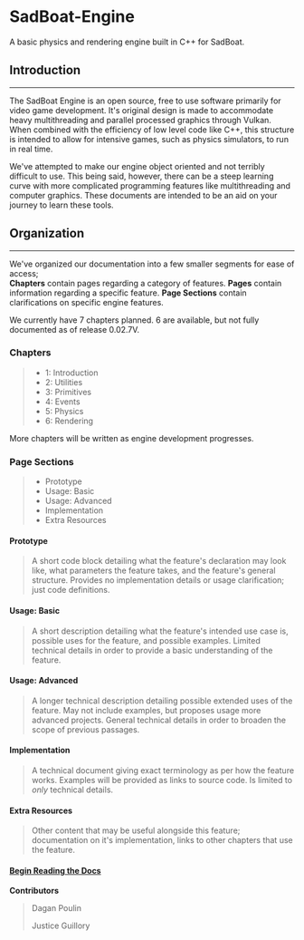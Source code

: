 # SadBoat-Engine
A basic physics and rendering engine built in C++ for SadBoat.

## Introduction
---
The SadBoat Engine is an open source, free to use software primarily for video game development. It's original design is made to accommodate heavy multithreading and parallel processed graphics through Vulkan. When combined with the efficiency of low level code like C++, this structure is intended to allow for intensive games, such as physics simulators, to run in real time. 

We've attempted to make our engine object oriented and not terribly difficult to use. This being said, however, there can be a steep learning curve with more complicated programming features like multithreading and computer graphics. These documents are intended to be an aid on your journey to learn these tools.

## Organization
---
We've organized our documentation into a few smaller segments for ease of access;  
**Chapters** contain pages regarding a category of features.
**Pages** contain information regarding a specific feature.
**Page Sections** contain clarifications on specific engine features.

We currently have 7 chapters planned. 6 are available, but not fully documented as of release 0.02.7V.

### Chapters
>- 1: Introduction
>- 2: Utilities
>- 3: Primitives
>- 4: Events
>- 5: Physics
>- 6: Rendering

More chapters will be written as engine development progresses.


### Page Sections
>-   Prototype  
>-   Usage: Basic  
>-   Usage: Advanced  
>-   Implementation  
>-   Extra Resources  

#### Prototype
> 
> A short code block detailing what the feature's declaration may look like, what parameters the feature takes, and the feature's general structure.
> Provides no implementation details or usage clarification; just code definitions.
> 

#### Usage: Basic
> 
> A short description detailing what the feature's intended use case is, possible uses for the feature, and possible examples.
> Limited technical details in order to provide a basic understanding of the feature.
> 
#### Usage: Advanced
> 
> A longer technical description detailing possible extended uses of the feature. May not include examples, but proposes usage more advanced projects.
> General technical details in order to broaden the scope of previous passages.
> 
#### Implementation
> 
> A technical document giving exact terminology as per how the feature works. Examples will be provided as links to source code.
> Is limited to *only* technical details.
> 
#### Extra Resources
> 
> Other content that may be useful alongside this feature; documentation on it's implementation, links to other chapters that use the feature.
> 
> 

#### [Begin Reading the Docs](https://github.com/Zomon333/SadBoat-Engine/blob/Linux-Refactor/docs/1-introduction/table-of-contents.md)


**Contributors**
>Dagan Poulin
>
>Justice Guillory